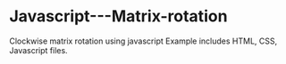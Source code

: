 # Javascript---Matrix-rotation
Clockwise matrix rotation using javascript
Example includes HTML, CSS, Javascript files.
